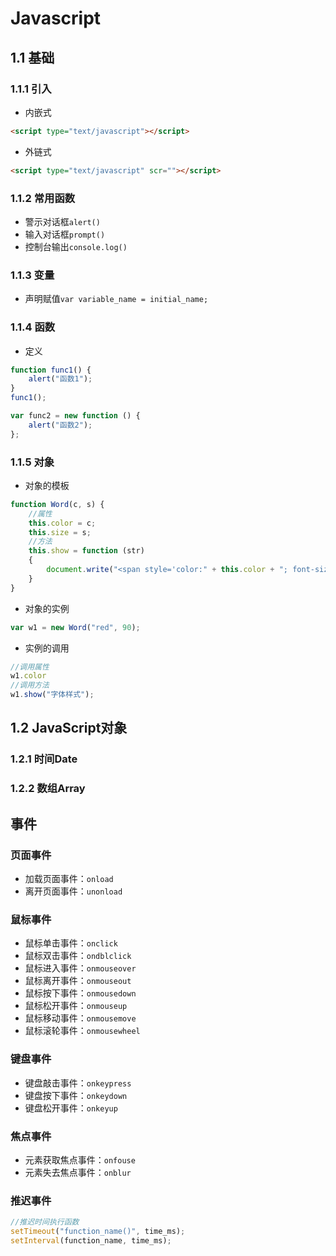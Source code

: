 # Javascript

## 1.1 基础

### 1.1.1 引入

* 内嵌式

```html
<script type="text/javascript"></script>
```

* 外链式

```html
<script type="text/javascript" scr=""></script>
```

### 1.1.2 常用函数

* 警示对话框`alert()`
* 输入对话框`prompt()`
* 控制台输出`console.log()`

### 1.1.3 变量

* 声明赋值`var variable_name = initial_name;`

### 1.1.4 函数

* 定义

```js
function func1() {
    alert("函数1");
}
func1();
```

```js
var func2 = new function () {
    alert("函数2");
};
```

### 1.1.5 对象

* 对象的模板

```js
function Word(c, s) {
    //属性
    this.color = c;
    this.size = s;
    //方法
    this.show = function (str) 
    {
        document.write("<span style='color:" + this.color + "; font-size:" + this.size + "px'>" + str + "</span>");
    }
}
```

* 对象的实例

```js
var w1 = new Word("red", 90);
```

* 实例的调用

```js
//调用属性
w1.color
//调用方法
w1.show("字体样式");
```

## 

## 1.2 JavaScript对象

### 1.2.1 时间Date

### 1.2.2 数组Array

### 

### 

## 

## 事件

### 页面事件

* 加载页面事件：`onload`
* 离开页面事件：`unonload`

### 鼠标事件

* 鼠标单击事件：`onclick`
* 鼠标双击事件：`ondblclick`
* 鼠标进入事件：`onmouseover`
* 鼠标离开事件：`onmouseout`
* 鼠标按下事件：`onmousedown`
* 鼠标松开事件：`onmouseup`
* 鼠标移动事件：`onmousemove`
* 鼠标滚轮事件：`onmousewheel`

### 键盘事件

* 键盘敲击事件：`onkeypress`
* 键盘按下事件：`onkeydown`
* 键盘松开事件：`onkeyup`

### 焦点事件

* 元素获取焦点事件：`onfouse`
* 元素失去焦点事件：`onblur`

### 推迟事件

```js
//推迟时间执行函数
setTimeout("function_name()", time_ms);
setInterval(function_name, time_ms);
```



